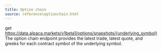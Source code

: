 ```yaml
---
title: Option chain
source: reference\optionchain.html
---
```


get https://data.alpaca.markets/v1beta1/options/snapshots/{underlying_symbol}
The option chain endpoint provides the latest trade, latest quote, and greeks for each contract symbol of the underlying symbol.
